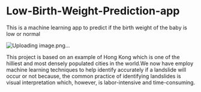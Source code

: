 # Low-Birth-Weight-Prediction-app

This is a machine learning app to predict if the birth weight of the baby is low or normal 

![Uploading image.png…]()

This project is based on an example of Hong Kong which is one of the hilliest and most densely populated cities in the world.We now have employ machine learning techniques to help identify accurately if a landslide will occur or not because, the common practice of identifying landslides is visual interpretation which, however, is labor-intensive and time-consuming.
